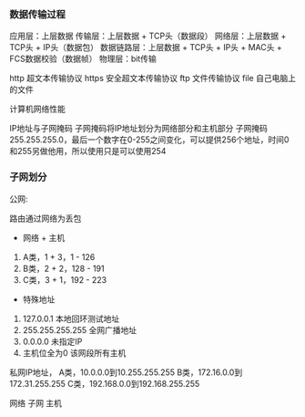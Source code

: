 
### 数据传输过程

应用层：上层数据
传输层：上层数据 + TCP头（数据段）
网络层：上层数据 + TCP头 + IP头（数据包）
数据链路层：上层数据 + TCP头 + IP头 + MAC头 + FCS数据校验（数据帧）
物理层：bit传输


http    超文本传输协议
https   安全超文本传输协议
ftp     文件传输协议
file    自己电脑上的文件


计算机网络性能



IP地址与子网掩码 
子网掩码将IP地址划分为网络部分和主机部分
子网掩码255.255.255.0，最后一个数字在0-255之间变化，可以提供256个地址，时间0和255另做他用，所以使用只是可以使用254


### 子网划分


公网: 

路由通过网络为丢包

* 网络 + 主机

1. A类，1 + 3，1 - 126
2. B类，2 + 2，128 - 191
3. C类，3 + 1，192 - 223


* 特殊地址

1. 127.0.0.1 本地回环测试地址
2. 255.255.255.255 全网广播地址
3. 0.0.0.0 未指定IP
4. 主机位全为0 该网段所有主机


私网IP地址，
A类，10.0.0.0到10.255.255.255
B类，172.16.0.0到172.31.255.255
C类，192.168.0.0到192.168.255.255


网络 子网 主机
